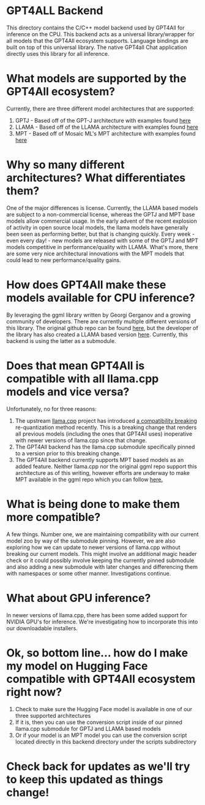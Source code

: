 # GPT4ALL Backend
This directory contains the C/C++ model backend used by GPT4All for inference on the CPU. This backend acts as a universal library/wrapper for all models that the GPT4All ecosystem supports. Language bindings are built on top of this universal library. The native GPT4all Chat application directly uses this library for all inference.

# What models are supported by the GPT4All ecosystem?

Currently, there are three different model architectures that are supported:

1. GPTJ - Based off of the GPT-J architecture with examples found [here](https://huggingface.co/EleutherAI/gpt-j-6b)
2. LLAMA - Based off of the LLAMA architecture with examples found [here](https://huggingface.co/models?sort=downloads&search=llama)
3. MPT - Based off of Mosaic ML's MPT architecture with examples found [here](https://huggingface.co/mosaicml/mpt-7b)

# Why so many different architectures? What differentiates them?

One of the major differences is license. Currently, the LLAMA based models are subject to a non-commercial license, whereas the GPTJ and MPT base models allow commercial usage. In the early advent of the recent explosion of activity in open source local models, the llama models have generally been seen as performing better, but that is changing quickly. Every week - even every day! - new models are released with some of the GPTJ and MPT models competitive in performance/quality with LLAMA. What's more, there are some very nice architectural innovations with the MPT models that could lead to new performance/quality gains.

# How does GPT4All make these models available for CPU inference?

By leveraging the ggml library written by Georgi Gerganov and a growing community of developers. There are currently multiple different versions of this library. The original github repo can be found [here](https://github.com/ggerganov/ggml), but the developer of the library has also created a LLAMA based version [here](https://github.com/ggerganov/llama.cpp). Currently, this backend is using the latter as a submodule.

# Does that mean GPT4All is compatible with all llama.cpp models and vice versa?

Unfortunately, no for three reasons:

1. The upstream [llama.cpp](https://github.com/ggerganov/llama.cpp) project has introduced [a compatibility breaking](https://github.com/ggerganov/llama.cpp/commit/b9fd7eee57df101d4a3e3eabc9fd6c2cb13c9ca1) re-quantization method recently. This is a breaking change that renders all previous models (including the ones that GPT4All uses) inoperative with newer versions of llama.cpp since that change.
2. The GPT4All backend has the llama.cpp submodule specifically pinned to a version prior to this breaking change.
3. The GPT4All backend currently supports MPT based models as an added feature. Neither llama.cpp nor the original ggml repo support this architecture as of this writing, however efforts are underway to make MPT available in the ggml repo which you can follow [here.](https://github.com/ggerganov/ggml/pull/145)

# What is being done to make them more compatible?

A few things. Number one, we are maintaining compatibility with our current model zoo by way of the submodule pinning. However, we are also exploring how we can update to newer versions of llama.cpp without breaking our current models. This might involve an additional magic header check or it could possibly involve keeping the currently pinned submodule and also adding a new submodule with later changes and differencing them with namespaces or some other manner. Investigations continue.

# What about GPU inference?

In newer versions of llama.cpp, there has been some added support for NVIDIA GPU's for inference. We're investigating how to incorporate this into our downloadable installers.

# Ok, so bottom line... how do I make my model on Hugging Face compatible with GPT4All ecosystem right now?

1. Check to make sure the Hugging Face model is available in one of our three supported architectures
2. If it is, then you can use the conversion script inside of our pinned llama.cpp submodule for GPTJ and LLAMA based models
3. Or if your model is an MPT model you can use the conversion script located directly in this backend directory under the scripts subdirectory 

# Check back for updates as we'll try to keep this updated as things change!
